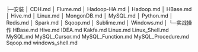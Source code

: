 ├─安装
│      CDH.md
│      Flume.md
│      Hadoop-HA.md
│      Hadoop.md
│      HBase.md
│      Hive.md
│      Linux.md
│      MongonDB.md
│      MySQL.md
│      Python.md
│      Redis.md
│      Spark.md
│      Sqoop.md
│      Sublime.md
│      Windows.md
│
└─实战操作
        HBase.md
        Hive.md
        IDEA.md
        Kakfa.md
        Linux.md
        Linux_Shell.md
        MySQL.md
        MySQL_Cursor.md
        MySQL_Function.md
        MySQL_Procedure.md
        Sqoop.md
        windows_shell.md